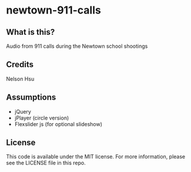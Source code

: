 newtown-911-calls
=================

What is this?
-------------
Audio from 911 calls during the Newtown school shootings


Credits
---------

Nelson Hsu

Assumptions
-----------

* jQuery
* jPlayer (circle version)
* Flexslider js (for optional slideshow)


License
----------

This code is available under the MIT license. For more information, please see the LICENSE file in this repo.
